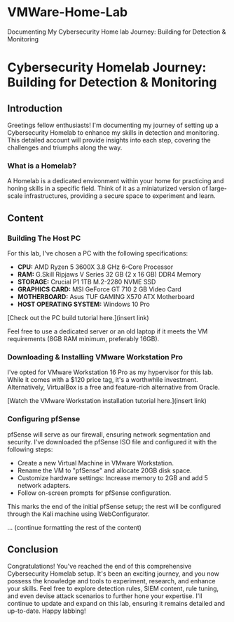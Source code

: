 # VMWare-Home-Lab
Documenting My Cybersecurity Home lab Journey: Building for Detection &amp; Monitoring

# Cybersecurity Homelab Journey: Building for Detection & Monitoring

## Introduction

Greetings fellow enthusiasts! I'm documenting my journey of setting up a Cybersecurity Homelab to enhance my skills in detection and monitoring. This detailed account will provide insights into each step, covering the challenges and triumphs along the way.

### What is a Homelab?

A Homelab is a dedicated environment within your home for practicing and honing skills in a specific field. Think of it as a miniaturized version of large-scale infrastructures, providing a secure space to experiment and learn.

## Content

### Building The Host PC

For this lab, I've chosen a PC with the following specifications:

- **CPU:** AMD Ryzen 5 3600X 3.8 GHz 6-Core Processor
- **RAM:** G.Skill Ripjaws V Series 32 GB (2 x 16 GB) DDR4 Memory
- **STORAGE:** Crucial P1 1TB M.2-2280 NVME SSD
- **GRAPHICS CARD:** MSI GeForce GT 710 2 GB Video Card
- **MOTHERBOARD:** Asus TUF GAMING X570 ATX Motherboard
- **HOST OPERATING SYSTEM:** Windows 10 Pro

[Check out the PC build tutorial here.](insert link)

Feel free to use a dedicated server or an old laptop if it meets the VM requirements (8GB RAM minimum, preferably 16GB).

### Downloading & Installing VMware Workstation Pro

I've opted for VMware Workstation 16 Pro as my hypervisor for this lab. While it comes with a $120 price tag, it's a worthwhile investment. Alternatively, VirtualBox is a free and feature-rich alternative from Oracle.

[Watch the VMware Workstation installation tutorial here.](insert link)

### Configuring pfSense

pfSense will serve as our firewall, ensuring network segmentation and security. I've downloaded the pfSense ISO file and configured it with the following steps:

- Create a new Virtual Machine in VMware Workstation.
- Rename the VM to "pfSense" and allocate 20GB disk space.
- Customize hardware settings: Increase memory to 2GB and add 5 network adapters.
- Follow on-screen prompts for pfSense configuration.

This marks the end of the initial pfSense setup; the rest will be configured through the Kali machine using WebConfigurator.

... (continue formatting the rest of the content)

## Conclusion

Congratulations! You've reached the end of this comprehensive Cybersecurity Homelab setup. It's been an exciting journey, and you now possess the knowledge and tools to experiment, research, and enhance your skills. Feel free to explore detection rules, SIEM content, rule tuning, and even devise attack scenarios to further hone your expertise. I'll continue to update and expand on this lab, ensuring it remains detailed and up-to-date. Happy labbing!

